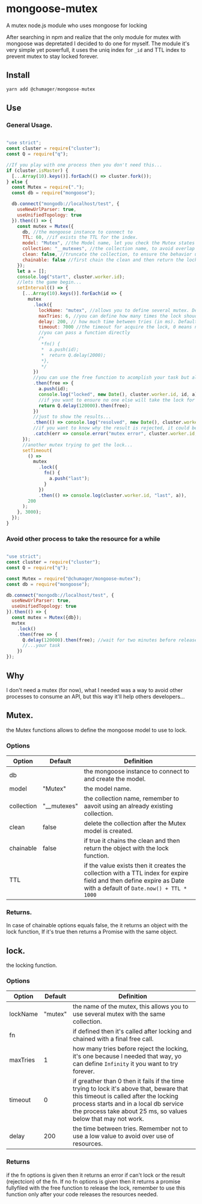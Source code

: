 # mongoose-mutex
A mutex node.js module who uses mongoose for locking

After searching in npm and realize that the only module for mutex with mongoose was depretated I decided to do one for myself.
The module it's very simple yet powerfull, it uses the uniq index for `_id` and TTL index to prevent mutex to stay locked forever.

## Install
```javascript
yarn add @chumager/mongoose-mutex
```

## Use

### General Usage.

```javascript

"use strict";
const cluster = require("cluster");
const Q = require("q");

//If you play with one process then you don't need this...
if (cluster.isMaster) {
  [...Array(10).keys()].forEach(() => cluster.fork());
} else {
  const Mutex = require(".");
  const db = require("mongoose");

  db.connect("mongodb://localhost/test", {
    useNewUrlParser: true,
    useUnifiedTopology: true
  }).then(() => {
    const mutex = Mutex({
      db, //the mongoose instance to connect to
      TTL: 60, //if exists the TTL for the index.
      model: "Mutex", //the Model name, let you check the Mutex states in you app.
      collection: "__mutexes", //the collection name, to avoid overlap with your collections,
      clean: false, //truncate the collection, to ensure the behavior use chainable also
      chainable: false //first chain the clean and then return the lock function.
    });
    let a = [];
    console.log("start", cluster.worker.id);
    //lets the game begin...
    setInterval(() => {
      [...Array(10).keys()].forEach(id => {
        mutex
          .lock({
            lockName: "mutex", //allows you to define several mutex. Default mutex
            maxTries: 6, //you can define how many times the lock shoud try to acquire. Default 1
            delay: 200, // how much time between tries (in ms). Default 200 ms
            timeout: 7000 //the timeout for acquire the lock, 0 means no timeout (Default).
            //you can pass a function directly
            /*
             *fn() {
             *  a.push(id);
             *  return Q.delay(2000);
             *},
             */
          })
          //you can use the free function to acomplish your task but always remember to call it after you release the lock
          .then(free => {
            a.push(id);
            console.log("locked", new Date(), cluster.worker.id, id, a);
            //if you want to ensure no one else will take the lock for a while, you can delay the "free" call, but remember if you use TTL the document will be deleted eitherway.
            return Q.delay(120000).then(free);
          })
          //just to show the results...
          .then(() => console.log("resolved", new Date(), cluster.worker.id, id, a))
          //if you want to know why the result is rejected, it could be a mongoose error after several tries, a Q timeout error or an error in your function. Just remember that an error in you function will not release the lock.
          .catch(err => console.error("mutex error", cluster.worker.id, err.name, err.code, err.timeout, id));
      });
      //another mutex trying to get the lock...
      setTimeout(
        () =>
          mutex
            .lock({
              fn() {
                a.push("last");
              }
            })
            .then(() => console.log(cluster.worker.id, "last", a)),
        200
      );
    }, 3000);
  });
}
```

### Avoid other process to take the resource for a while

```javascript

"use strict";
const cluster = require("cluster");
const Q = require("q");

const Mutex = require("@chumager/mongoose-mutex");
const db = require("mongoose");

db.connect("mongodb://localhost/test", {
  useNewUrlParser: true,
  useUnifiedTopology: true
}).then(() => {
  const mutex = Mutex({db});
  mutex
    .lock()
    .then(free => {
      Q.delay(120000).then(free); //wait for two minutes before release the lock, or put it inside your task
      //...your task
    })
});
```

## Why
I don't need a mutex (for now), what I needed was a way to avoid other processes to consume an API, but this way it'll help others developers...

## Mutex.

the Mutex functions allows to define the mongoose model to use to lock.

### Options

Option | Default | Definition
------ | ------- | ----------
db | | the mongoose instance to connect to and create the model.
model | "Mutex" | the model name.
collection | "__mutexes" | the collection name, remember to aavoit using an already existing collection.
clean | false | delete the collection after the Mutex model is created.
chainable | false | if true it chains the clean and then return the object with the lock function.
TTL | | if the value exists then it creates the collection with a TTL index for expire field and then define expire as Date with a default of `Date.now() + TTL * 1000`

### Returns.

In case of chainable options equals false, the it returns an object with the lock function, If it's true then returns a Promise with the same object.

## lock.

the locking function.

### Options

Option | Default | Definition
------ | ------- | ----------
lockName | "mutex" | the name of the mutex, this allows you to use several mutex with the same collection.
fn | | if defined then it's called after locking and chained with a final free call.
maxTries | 1 | how many tries before reject the locking, it's one because I needed that way, yo can define `Infinity` it you want to try forever.
timeout | 0 | if greather than 0 then it fails if the time trying to lock it's above that, beware that this timeout is called after the locking process starts and in a local db service the process take about 25 ms, so values below that may not work.
delay | 200 | the time between tries. Remember not to use a low value to avoid over use of resources.

### Returns

if the fn options is given then it returns an error if can't lock or the result (rejectcion) of the fn. If no fn options is given then it returns a promise fullyfiled with the free function to release the lock, remember to use this function only after your code releases the resources needed.


